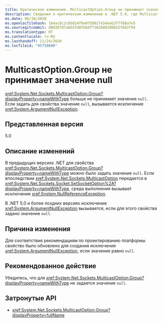 ```yaml
---
title: Критическое изменение. MulticastOption.Group не принимает значение null
description: Сведения о критическом изменении в .NET 5.0, где MulticastOption.Group не принимает значение NULL.
ms.date: 08/18/2020
ms.openlocfilehash: 164ac8c2c8dd14f9e0758017e54eeb377f88a7e5
ms.sourcegitcommit: d8020797a6657d0fbbdff362b80300815f682f94
ms.translationtype: HT
ms.contentlocale: ru-RU
ms.lasthandoff: 11/24/2020
ms.locfileid: "95759690"
---
```

# <a name="multicastoptiongroup-doesnt-accept-a-null-value"></a>MulticastOption.Group не принимает значение null

<xref:System.Net.Sockets.MulticastOption.Group?displayProperty=nameWithType> больше не принимает значение `null`. Если задать для свойства значение `null`, вызывается исключение <xref:System.ArgumentNullException>.

## <a name="version-introduced"></a>Представленная версия

5.0

## <a name="change-description"></a>Описание изменений

В предыдущих версиях .NET для свойства <xref:System.Net.Sockets.MulticastOption.Group?displayProperty=nameWithType> можно было задать значение `null`. Если впоследствии <xref:System.Net.Sockets.MulticastOption> передается в <xref:System.Net.Sockets.Socket.SetSocketOption%2A?displayProperty=nameWithType>, среда выполнения вызывает исключение <xref:System.NullReferenceException>.

В .NET 5.0 и более поздних версиях исключение <xref:System.ArgumentNullException> вызывается, если для этого свойства задано значение `null`.

## <a name="reason-for-change"></a>Причина изменения

Для соответствия рекомендациям по проектированию платформы свойство было обновлено для создания исключения <xref:System.ArgumentNullException>, если значение равно `null`.

## <a name="recommended-action"></a>Рекомендованное действие

Убедитесь, что для <xref:System.Net.Sockets.MulticastOption.Group?displayProperty=nameWithType> не задается значение `null`.

## <a name="affected-apis"></a>Затронутые API

- <xref:System.Net.Sockets.MulticastOption.Group?displayProperty=fullName>

<!--

### Affected APIs

- `P:System.Net.Sockets.MulticastOption.Group`

### Category

Networking

-->
